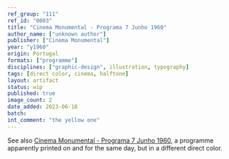 ```yaml
---
ref_group: "111"
ref_id: "0003"
title: "Cinema Monumental - Programa 7 Junho 1960"
author_name: ["unknown author"]
publisher: ["Cinema Monumental"]
year: "y1960"
origin: Portugal
formats: ["programme"]
disciplines: ["graphic-design", illustration, typography]
tags: [direct color, cinema, halftone]
layout: artifact
status: wip
published: true
image_count: 2
date_added: 2023-06-18
batch:
int_comment: "the yellow one"
---
```


See also <a class="text cat-link artifact" href="/artifacts/monumental-7-jun-60-ii/">Cinema Monumental - Programa 7 Junho 1960</a>, a programme apparently printed on and for the same day, but in a different direct color.
